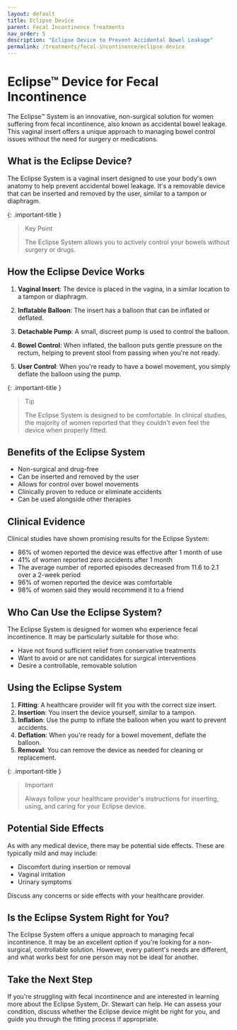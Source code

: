 ```yaml
---
layout: default
title: Eclipse Device
parent: Fecal Incontinence Treatments
nav_order: 5
description: "Eclipse Device to Prevent Accidental Bowel Leakage"
permalink: /treatments/fecal-incontinence/eclipse-device
---
```


# Eclipse™ Device for Fecal Incontinence

The Eclipse™ System is an innovative, non-surgical solution for women suffering from fecal incontinence, also known as accidental bowel leakage. This vaginal insert offers a unique approach to managing bowel control issues without the need for surgery or medications.

## What is the Eclipse Device?

The Eclipse System is a vaginal insert designed to use your body's own anatomy to help prevent accidental bowel leakage. It's a removable device that can be inserted and removed by the user, similar to a tampon or diaphragm.

{: .important-title }

> Key Point
>
> The Eclipse System allows you to actively control your bowels without surgery or drugs.

## How the Eclipse Device Works

1. **Vaginal Insert**: The device is placed in the vagina, in a similar location to a tampon or diaphragm.

2. **Inflatable Balloon**: The insert has a balloon that can be inflated or deflated.

3. **Detachable Pump**: A small, discreet pump is used to control the balloon.

4. **Bowel Control**: When inflated, the balloon puts gentle pressure on the rectum, helping to prevent stool from passing when you're not ready.

5. **User Control**: When you're ready to have a bowel movement, you simply deflate the balloon using the pump.

{: .important-title }
> Tip
>
> The Eclipse System is designed to be comfortable. In clinical studies, the majority of women reported that they couldn't even feel the device when properly fitted.

## Benefits of the Eclipse System

- Non-surgical and drug-free
- Can be inserted and removed by the user
- Allows for control over bowel movements
- Clinically proven to reduce or eliminate accidents
- Can be used alongside other therapies

## Clinical Evidence

Clinical studies have shown promising results for the Eclipse System:

- 86% of women reported the device was effective after 1 month of use
- 41% of women reported zero accidents after 1 month
- The average number of reported episodes decreased from 11.6 to 2.1 over a 2-week period
- 96% of women reported the device was comfortable
- 98% of women said they would recommend it to a friend

## Who Can Use the Eclipse System?

The Eclipse System is designed for women who experience fecal incontinence. It may be particularly suitable for those who:

- Have not found sufficient relief from conservative treatments
- Want to avoid or are not candidates for surgical interventions
- Desire a controllable, removable solution

## Using the Eclipse System

1. **Fitting**: A healthcare provider will fit you with the correct size insert.
2. **Insertion**: You insert the device yourself, similar to a tampon.
3. **Inflation**: Use the pump to inflate the balloon when you want to prevent accidents.
4. **Deflation**: When you're ready for a bowel movement, deflate the balloon.
5. **Removal**: You can remove the device as needed for cleaning or replacement.

{: .important-title }

> Important
>
> Always follow your healthcare provider's instructions for inserting, using, and caring for your Eclipse device.

## Potential Side Effects

As with any medical device, there may be potential side effects. These are typically mild and may include:

- Discomfort during insertion or removal
- Vaginal irritation
- Urinary symptoms

Discuss any concerns or side effects with your healthcare provider.

## Is the Eclipse System Right for You?

The Eclipse System offers a unique approach to managing fecal incontinence. It may be an excellent option if you're looking for a non-surgical, controllable solution. However, every patient's needs are different, and what works best for one person may not be ideal for another.

## Take the Next Step

If you're struggling with fecal incontinence and are interested in learning more about the Eclipse System, Dr. Stewart can help. He can assess your condition, discuss whether the Eclipse device might be right for you, and guide you through the fitting process if appropriate.
